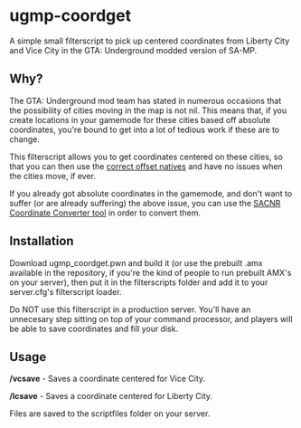 # ugmp-coordget
A simple small filterscript to pick up centered coordinates from Liberty City and Vice City in the GTA: Underground modded version of SA-MP. 

## Why?

The GTA: Underground mod team has stated in numerous occasions that the possibility of cities moving in the map is not nil. This means that, if you create locations in your gamemode for these cities based off absolute coordinates, you're bound to get into a lot of tedious work if these are to change.

This filterscript allows you to get coordinates centered on these cities, so that you can then use the [correct offset natives](https://gtaundergroundmod.com/pages/ug-mp/documentation/native/ApplyMapOffsetToCoords) and have no issues when the cities move, if ever.

If you already got absolute coordinates in the gamemode, and don't want to suffer (or are already suffering) the above issue, you can use the [SACNR Coordinate Converter tool](https://devtools.undergroundcnr.com/coords.html) in order to convert them.

## Installation

Download ugmp_coordget.pwn and build it (or use the prebuilt .amx available in the repository, if you're the kind of people to run prebuilt AMX's on your server), then put it in the filterscripts folder and add it to your server.cfg's filterscript loader.

Do NOT use this filterscript in a production server. You'll have an unnecesary step sitting on top of your command processor, and players will be able to save coordinates and fill your disk.

## Usage

**/vcsave** - Saves a coordinate centered for Vice City.

**/lcsave** - Saves a coordinate centered for Liberty City.

Files are saved to the scriptfiles folder on your server.
